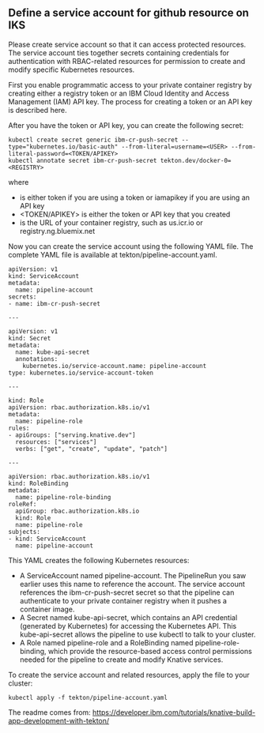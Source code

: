 ## Define a service account for github resource on IKS

Please create service account so that it can access protected resources. The service account ties together secrets containing credentials for authentication with RBAC-related resources for permission to create and modify specific Kubernetes resources.

First you enable programmatic access to your private container registry by creating either a registry token or an IBM Cloud Identity and Access Management (IAM) API key. The process for creating a token or an API key is described here.

After you have the token or API key, you can create the following secret:
```
kubectl create secret generic ibm-cr-push-secret --type="kubernetes.io/basic-auth" --from-literal=username=<USER> --from-literal-password=<TOKEN/APIKEY>
kubectl annotate secret ibm-cr-push-secret tekton.dev/docker-0=<REGISTRY>
```
where

- <USER> is either token if you are using a token or iamapikey if you are using an API key
- <TOKEN/APIKEY> is either the token or API key that you created
- <REGISTRY> is the URL of your container registry, such as us.icr.io or registry.ng.bluemix.net

Now you can create the service account using the following YAML file. The complete YAML file is available at tekton/pipeline-account.yaml.
```
apiVersion: v1
kind: ServiceAccount
metadata:
  name: pipeline-account
secrets:
- name: ibm-cr-push-secret

---

apiVersion: v1
kind: Secret
metadata:
  name: kube-api-secret
  annotations:
    kubernetes.io/service-account.name: pipeline-account
type: kubernetes.io/service-account-token

---

kind: Role
apiVersion: rbac.authorization.k8s.io/v1
metadata:
  name: pipeline-role
rules:
- apiGroups: ["serving.knative.dev"]
  resources: ["services"]
  verbs: ["get", "create", "update", "patch"]

---

apiVersion: rbac.authorization.k8s.io/v1
kind: RoleBinding
metadata:
  name: pipeline-role-binding
roleRef:
  apiGroup: rbac.authorization.k8s.io
  kind: Role
  name: pipeline-role
subjects:
- kind: ServiceAccount
  name: pipeline-account
```

This YAML creates the following Kubernetes resources:

- A ServiceAccount named pipeline-account. The PipelineRun you saw earlier uses this name to reference the account. The service account references the ibm-cr-push-secret secret so that the pipeline can authenticate to your private container registry when it pushes a container image.
- A Secret named kube-api-secret, which contains an API credential (generated by Kubernetes) for accessing the Kubernetes API. This kube-api-secret allows the pipeline to use kubectl to talk to your cluster.
- A Role named pipeline-role and a RoleBinding named pipeline-role-binding, which provide the resource-based access control permissions needed for the pipeline to create and modify Knative services.

To create the service account and related resources, apply the file to your cluster:
```
kubectl apply -f tekton/pipeline-account.yaml
```

The readme comes from: https://developer.ibm.com/tutorials/knative-build-app-development-with-tekton/
